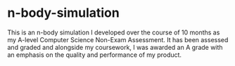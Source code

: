 # n-body-simulation
This is an n-body simulation I developed over the course of 10 months as my A-level Computer Science Non-Exam Assessment. It has been assessed and graded and alongside my coursework, I was awarded an A grade with an emphasis on the quality and performance of my product.
